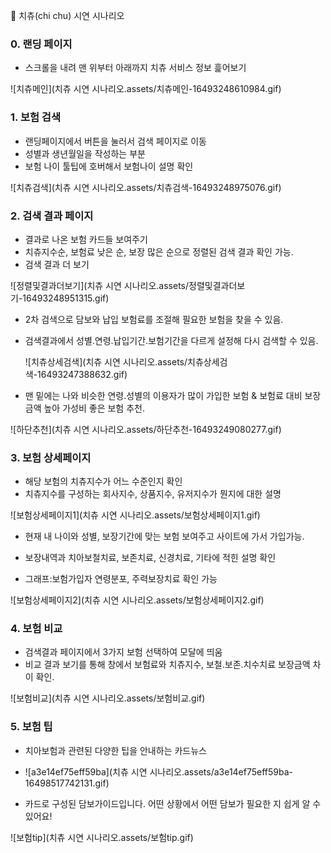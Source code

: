 🦷 치츄(chi chu) 시연 시나리오

### 0. 랜딩 페이지

- 스크롤을 내려 맨 위부터 아래까지 치츄 서비스 정보 흝어보기 

![치츄메인](치츄 시연 시나리오.assets/치츄메인-16493248610984.gif)

### 1. 보험 검색

- 랜딩페이지에서 버튼을 눌러서 검색 페이지로 이동
- 성별과 생년월일을 작성하는 부분
- 보험 나이 툴팁에 호버해서 보험나이 설명 확인

![치츄검색](치츄 시연 시나리오.assets/치츄검색-16493248975076.gif)

### 2. 검색 결과 페이지

- 결과로 나온 보험 카드들 보여주기
- 치츄지수순, 보험료 낮은 순, 보장 많은 순으로 정렬된 검색 결과 확인 가능.
- 검색 결과 더 보기

![정렬및결과더보기](치츄 시연 시나리오.assets/정렬및결과더보기-16493248951315.gif)

- 2차 검색으로 담보와 납입 보험료를 조절해 필요한 보험을 찾을 수 있음.

- 검색결과에서 성별.연령.납입기간.보험기간을 다르게 설정해 다시 검색할 수 있음.

  ![치츄상세검색](치츄 시연 시나리오.assets/치츄상세검색-16493247388632.gif)



- 맨 밑에는 나와 비슷한 연령.성별의 이용자가 많이 가입한 보험 & 보험료 대비 보장금액 높아 가성비 좋은 보험 추천.

![하단추천](치츄 시연 시나리오.assets/하단추천-16493249080277.gif)



### 3. 보험 상세페이지

- 해당 보험의 치츄지수가 어느 수준인지 확인
- 치츄지수를 구성하는 회사지수, 상품지수, 유저지수가 뭔지에 대한 설명

![보험상세페이지1](치츄 시연 시나리오.assets/보험상세페이지1.gif)

- 현재 내 나이와 성별, 보장기간에 맞는 보험 보여주고 사이트에 가서 가입가능.

- 보장내역과 치아보철치료, 보존치료, 신경치료, 기타에  적힌 설명 확인
- 그래프:보험가입자 연령분포, 주력보장치료 확인 가능

![보험상세페이지2](치츄 시연 시나리오.assets/보험상세페이지2.gif)

### 4. 보험 비교

- 검색결과 페이지에서 3가지 보험 선택하여 모달에 띄움
- 비교 결과 보기를 통해 창에서 보험료와 치츄지수, 보철.보존.치수치료 보장금액 차이 확인.

![보험비교](치츄 시연 시나리오.assets/보험비교.gif)



### 5. 보험 팁

- 치아보험과 관련된 다양한 팁을 안내하는 카드뉴스

- ![a3e14ef75eff59ba](치츄 시연 시나리오.assets/a3e14ef75eff59ba-16498517742131.gif)

  

- 카드로 구성된 담보가이드입니다. 어떤 상황에서 어떤 담보가 필요한 지 쉽게 알 수 있어요!

![보험tip](치츄 시연 시나리오.assets/보험tip.gif)